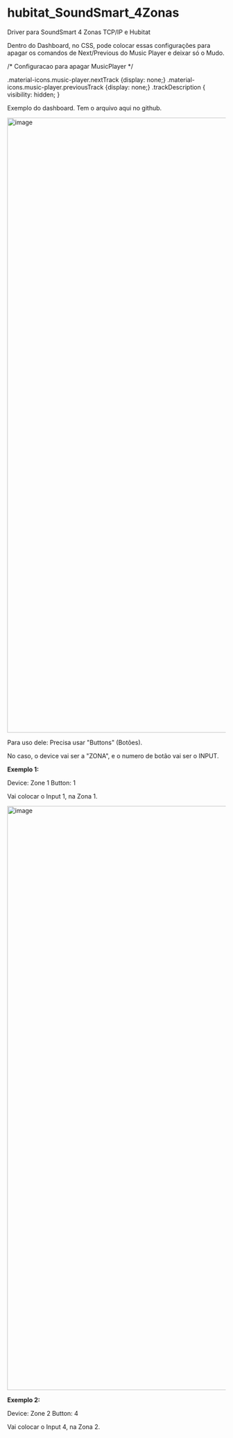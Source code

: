 # hubitat_SoundSmart_4Zonas
Driver para SoundSmart 4 Zonas TCP/IP e Hubitat




Dentro do Dashboard, no CSS, pode colocar essas configurações para apagar os comandos de Next/Previous do Music Player e deixar só o Mudo.

/* Configuracao para apagar MusicPlayer */ 

.material-icons.music-player.nextTrack 
{display: none;} 
.material-icons.music-player.previousTrack 
{display: none;} 
.trackDescription { visibility: hidden; } 


Exemplo do dashboard. Tem o arquivo aqui no github. 

<img width="1417" alt="image" src="https://github.com/user-attachments/assets/4f4c8efe-4744-4656-b205-b53baad0b421" />

Para uso dele: 
Precisa usar "Buttons" (Botões). 

No caso, o device vai ser a "ZONA", e o numero de botão vai ser o INPUT. 

**Exemplo 1:**

Device: Zone 1
Button: 1 

Vai colocar o Input 1, na Zona 1. 

<img width="1346" alt="image" src="https://github.com/user-attachments/assets/9d5331a9-2013-4d18-bced-96a8590a6797" />

**Exemplo 2:**

Device: Zone 2
Button: 4 

Vai colocar o Input 4, na Zona 2.


